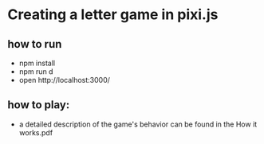 # Creating a letter game in pixi.js

## how to run

-  npm install
-  npm run d
-  open http://localhost:3000/

## how to play:

-  a detailed description of the game's behavior can be found in the How it works.pdf
